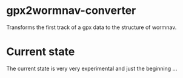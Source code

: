 # gpx2wormnav-converter
Transforms the first track of a gpx data to the structure of wormnav.

# Current state
The current state is very very experimental and just the beginning ...
